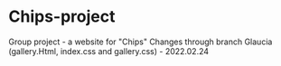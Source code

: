 # Chips-project
Group project - a website for "Chips"
Changes through branch Glaucia (gallery.Html, index.css and gallery.css) - 2022.02.24
